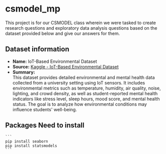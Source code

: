 # csmodel_mp
This project is for our CSMODEL class wherein we were tasked to create research questions and exploratory data analysis questions based on the dataset provided below and give our answers for them.

## Dataset information

- **Name:** IoT-Based Environmental Dataset  
- **Source:** [Kaggle - IoT-Based Environmental Dataset](https://www.kaggle.com/datasets/ziya07/iot-based-environmental-dataset?resource=download)  
- **Summary:**  
This dataset provides detailed environmental and mental health data collected from a university setting using IoT sensors. It includes environmental metrics such as temperature, humidity, air quality, noise, lighting, and crowd density, as well as student-reported mental health indicators like stress level, sleep hours, mood score, and mental health status. The goal is to analyze how environmental conditions may influence students' well-being.

## Packages Need to install
    ```
    pip install seaborn
    pip install statsmodels
    ```
